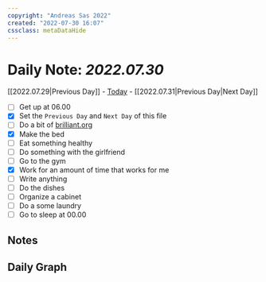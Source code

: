 ```yaml
---
copyright: "Andreas Sas 2022"
created: "2022-07-30 16:07"
cssclass: metaDataHide
---
```


# Daily Note: *2022.07.30*
 [[2022.07.29|Previous Day]] - [Today](obsidian://advanced-uri?daily=true) - [[2022.07.31|Previous Day|Next Day]]

- [ ] Get up at 06.00
- [x] Set the `Previous Day` and `Next Day` of this file
- [ ] Do a bit of [brilliant.org](https://brilliant.org/)
- [x] Make the bed
- [ ] Eat something healthy
- [ ] Do something with the girlfriend
- [ ] Go to the gym
- [x] Work for an amount of time that works for me
- [ ] Write anything
- [ ] Do the dishes
- [ ] Organize a cabinet
- [ ] Do a some laundry
- [ ] Go to sleep at 00.00

## Notes

## Daily Graph

